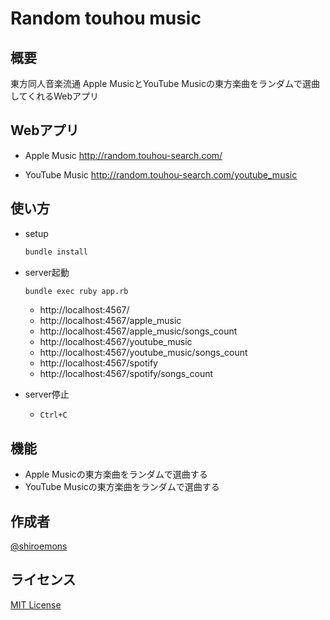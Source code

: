 # Random touhou music

## 概要

東方同人音楽流通 Apple MusicとYouTube Musicの東方楽曲をランダムで選曲してくれるWebアプリ

## Webアプリ

- Apple Music
http://random.touhou-search.com/

- YouTube Music
http://random.touhou-search.com/youtube_music

## 使い方

- setup
  ```sh
  bundle install
  ```

- server起動
  ```sh
  bundle exec ruby app.rb
  ```
  - http://localhost:4567/
  - http://localhost:4567/apple_music
  - http://localhost:4567/apple_music/songs_count
  - http://localhost:4567/youtube_music
  - http://localhost:4567/youtube_music/songs_count
  - http://localhost:4567/spotify
  - http://localhost:4567/spotify/songs_count

- server停止
  - `Ctrl+C`

## 機能

- Apple Musicの東方楽曲をランダムで選曲する
- YouTube Musicの東方楽曲をランダムで選曲する

## 作成者

[@shiroemons](https://twitter.com/shiroemons)

## ライセンス

[MIT License](https://opensource.org/licenses/MIT)